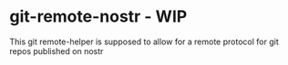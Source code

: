 # git-remote-nostr - WIP

This git remote-helper is supposed to allow for a remote protocol for git repos published on nostr